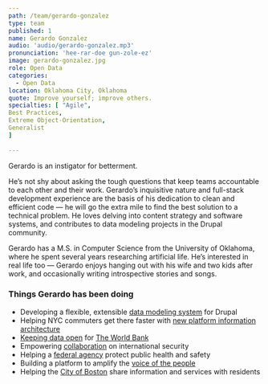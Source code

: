 ```yaml
---
path: /team/gerardo-gonzalez
type: team
published: 1
name: Gerardo Gonzalez
audio: 'audio/gerardo-gonzalez.mp3'
pronunciation: 'hee-rar-doe gun-zole-ez'
image: gerardo-gonzalez.jpg
role: Open Data
categories: 
  - Open Data
location: Oklahoma City, Oklahoma
quote: Improve yourself; improve others.
specialties: [ "Agile",
Best Practices,
Extreme Object-Orientation,
Generalist
]
  
---
```


Gerardo is an instigator for betterment.

He’s not shy about asking the tough questions that keep teams accountable to each other and their work. Gerardo’s inquisitive nature and full-stack development experience are the basis of his dedication to clean and efficient code — he will go the extra mile to find the best solution to a technical problem. He loves delving into content strategy and software systems, and contributes to data modeling projects in the Drupal community. 

Gerardo has a M.S. in Computer Science from the University of Oklahoma, where he spent several years researching artificial life. He’s interested in real life too — Gerardo enjoys hanging out with his wife and two kids after work, and occasionally writing introspective stories and songs.





### Things Gerardo has been doing
* Developing a flexible, extensible [data modeling system](https://www.drupal.org/project/eck) for Drupal
* Helping NYC commuters get there faster with [new platform information architecture](https://dev.acquia.com/blog/using-drupal-8-and-aws-iot-to-power-digital-signage-for-new-yorks-subway-system/01/10/2018/20051?utm_source=drupal-newsletter&utm_medium=email&utm_campaign=drupal-newsletter-20181004)
* [Keeping data open](https://getdkan.org/) for [The World Bank](https://datacatalog.worldbank.org/)
* Empowering [collaboration](https://civicactions.com/case-study/globalnet) on international security
* Helping a [federal agency](https://www.dnfsb.gov/) protect public health and safety
* Building a platform to amplify the [voice of the people](https://petitions.whitehouse.gov/)
* Helping the [City of Boston](https://www.boston.gov/) share information and services with residents




